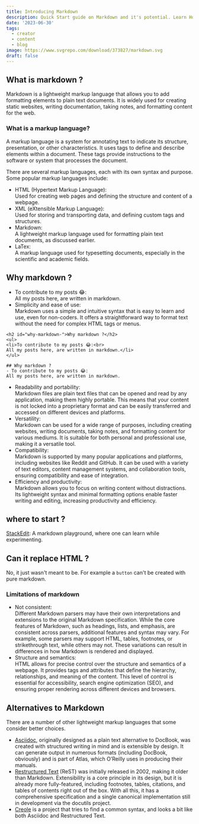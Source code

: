 ```yaml
---
title: Introducing Markdown
description: Quick Start guide on Markdown and it's potential. Learn How? Why? and When? to use Markdown and more...
date: '2023-06-30'
tags:
  - creator
  - content
  - blog
image: https://www.svgrepo.com/download/373827/markdown.svg
draft: false
---
```


## What is markdown ?

Markdown is a lightweight markup language that allows you to add formatting elements to plain text documents. It is widely used for creating static websites, writing documentation, taking notes, and formatting content for the web.

### What is a markup language?

A markup language is a system for annotating text to indicate its structure, presentation, or other characteristics. It uses tags to define and describe elements within a document. These tags provide instructions to the software or system that processes the document.

There are several markup languages, each with its own syntax and purpose. Some popular markup languages include:

- HTML (Hypertext Markup Language):<br>
  Used for creating web pages and defining the structure and content of a webpage.
- XML (eXtensible Markup Language):<br>
  Used for storing and transporting data, and defining custom tags and structures.
- Markdown:<br>
  A lightweight markup language used for formatting plain text documents, as discussed earlier.
- LaTex:<br>
  A markup language used for typesetting documents, especially in the scientific and academic fields.

## Why markdown ?

- To contribute to my posts 😂:<br>
  All my posts here, are written in markdown.
- Simplicity and ease of use:<br>
  Markdown uses a simple and intuitive syntax that is easy to learn and use, even for non-coders. It offers a straightforward way to format text without the need for complex HTML tags or menus.

```html:HTML
<h2 id="why-markdown-">Why markdown ?</h2>
<ul>
<li>To contribute to my posts 😂:<br>
All my posts here, are written in markdown.</li>
</ul>
```

```md:Markdown
## Why markdown ?
- To contribute to my posts 😂:
All my posts here, are written in markdown.
```

- Readability and portability:<br>
  Markdown files are plain text files that can be opened and read by any application, making them highly portable. This means that your content is not locked into a proprietary format and can be easily transferred and accessed on different devices and platforms.
- Versatility:<br>
  Markdown can be used for a wide range of purposes, including creating websites, writing documents, taking notes, and formatting content for various mediums. It is suitable for both personal and professional use, making it a versatile tool.
- Compatibility:<br>
  Markdown is supported by many popular applications and platforms, including websites like Reddit and GitHub. It can be used with a variety of text editors, content management systems, and collaboration tools, ensuring compatibility and ease of integration.
- Efficiency and productivity:<br>
  Markdown allows you to focus on writing content without distractions. Its lightweight syntax and minimal formatting options enable faster writing and editing, increasing productivity and efficiency.

## where to start ?

[StackEdit](https://stackedit.io/app): A markdown playground, where one can learn while experimenting.

## Can it replace HTML ?

No, it just wasn't meant to be.
For example a `button` can't be created with pure markdown.

### Limitations of markdown

- Not consistent:<br>
  Different Markdown parsers may have their own interpretations and extensions to the original Markdown specification. While the core features of Markdown, such as headings, lists, and emphasis, are consistent across parsers, additional features and syntax may vary. For example, some parsers may support HTML, tables, footnotes, or strikethrough text, while others may not. These variations can result in differences in how Markdown is rendered and displayed.
- Structure and semantics:<br>
  HTML allows for precise control over the structure and semantics of a webpage. It provides tags and attributes that define the hierarchy, relationships, and meaning of the content. This level of control is essential for accessibility, search engine optimization (SEO), and ensuring proper rendering across different devices and browsers.

## Alternatives to Markdown

There are a number of other lightweight markup languages that some consider better choices.

- [Asciidoc](http://asciidoc.org/), originally designed as a plain text alternative to DocBook, was created with structured writing in mind and is extensible by design. It can generate output in numerous formats (including DocBook, obviously) and is part of Atlas, which O’Reilly uses in producing their manuals.
- [Restructured Text](https://docutils.sourceforge.io/rst.html) (ReST) was initially released in 2002, making it older than Markdown. Extensibility is a core principle in its design, but it is already more fully-featured, including footnotes, tables, citations, and tables of contents right out of the box. With all this, it has a comprehensive specification and a single canonical implementation still in development via the docutils project.
- [Creole](http://www.wikicreole.org/) is a project that tries to find a common syntax, and looks a bit like both Asciidoc and Restructured Text.
